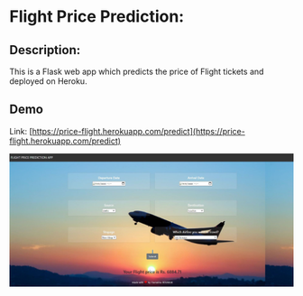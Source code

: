 # Flight Price Prediction: 


## Description:
This is a Flask web app which predicts the price of Flight tickets and deployed on Heroku.

## Demo

Link: [https://price-flight.herokuapp.com/predict](https://price-flight.herokuapp.com/predict)

![AppInterface](AppInterface.JPG)
